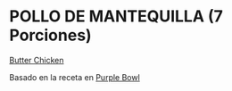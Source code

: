 POLLO DE MANTEQUILLA (7 Porciones)
====================================
[Butter Chicken](./butter_chicken.html)

Basado en la receta en [Purple Bowl](http://purplebowl.blogspot.ca/2014/08/creamy-butter-chicken-recipe.html)
